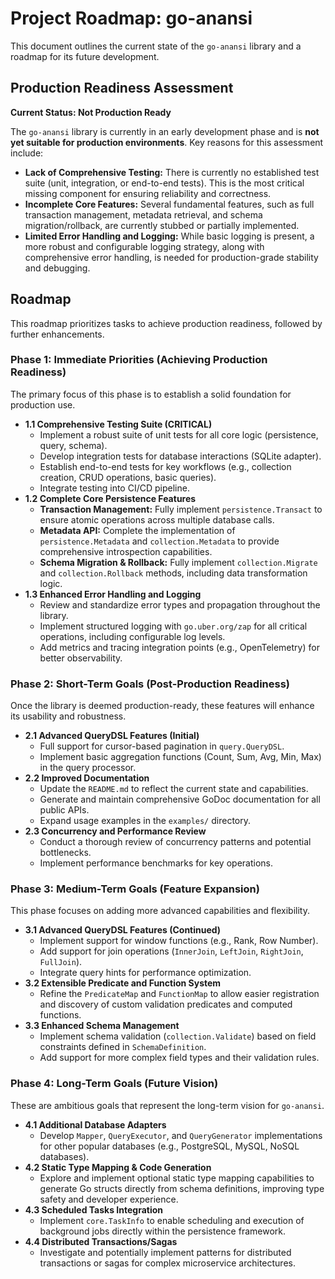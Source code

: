# Project Roadmap: go-anansi

This document outlines the current state of the `go-anansi` library and a roadmap for its future development.

## Production Readiness Assessment

**Current Status: Not Production Ready**

The `go-anansi` library is currently in an early development phase and is **not yet suitable for production environments**. Key reasons for this assessment include:

*   **Lack of Comprehensive Testing:** There is currently no established test suite (unit, integration, or end-to-end tests). This is the most critical missing component for ensuring reliability and correctness.
*   **Incomplete Core Features:** Several fundamental features, such as full transaction management, metadata retrieval, and schema migration/rollback, are currently stubbed or partially implemented.
*   **Limited Error Handling and Logging:** While basic logging is present, a more robust and configurable logging strategy, along with comprehensive error handling, is needed for production-grade stability and debugging.

## Roadmap

This roadmap prioritizes tasks to achieve production readiness, followed by further enhancements.

### Phase 1: Immediate Priorities (Achieving Production Readiness)

The primary focus of this phase is to establish a solid foundation for production use.

*   **1.1 Comprehensive Testing Suite (CRITICAL)**
    *   Implement a robust suite of unit tests for all core logic (persistence, query, schema).
    *   Develop integration tests for database interactions (SQLite adapter).
    *   Establish end-to-end tests for key workflows (e.g., collection creation, CRUD operations, basic queries).
    *   Integrate testing into CI/CD pipeline.
*   **1.2 Complete Core Persistence Features**
    *   **Transaction Management:** Fully implement `persistence.Transact` to ensure atomic operations across multiple database calls.
    *   **Metadata API:** Complete the implementation of `persistence.Metadata` and `collection.Metadata` to provide comprehensive introspection capabilities.
    *   **Schema Migration & Rollback:** Fully implement `collection.Migrate` and `collection.Rollback` methods, including data transformation logic.
*   **1.3 Enhanced Error Handling and Logging**
    *   Review and standardize error types and propagation throughout the library.
    *   Implement structured logging with `go.uber.org/zap` for all critical operations, including configurable log levels.
    *   Add metrics and tracing integration points (e.g., OpenTelemetry) for better observability.

### Phase 2: Short-Term Goals (Post-Production Readiness)

Once the library is deemed production-ready, these features will enhance its usability and robustness.

*   **2.1 Advanced QueryDSL Features (Initial)**
    *   Full support for cursor-based pagination in `query.QueryDSL`.
    *   Implement basic aggregation functions (Count, Sum, Avg, Min, Max) in the query processor.
*   **2.2 Improved Documentation**
    *   Update the `README.md` to reflect the current state and capabilities.
    *   Generate and maintain comprehensive GoDoc documentation for all public APIs.
    *   Expand usage examples in the `examples/` directory.
*   **2.3 Concurrency and Performance Review**
    *   Conduct a thorough review of concurrency patterns and potential bottlenecks.
    *   Implement performance benchmarks for key operations.

### Phase 3: Medium-Term Goals (Feature Expansion)

This phase focuses on adding more advanced capabilities and flexibility.

*   **3.1 Advanced QueryDSL Features (Continued)**
    *   Implement support for window functions (e.g., Rank, Row Number).
    *   Add support for join operations (`InnerJoin`, `LeftJoin`, `RightJoin`, `FullJoin`).
    *   Integrate query hints for performance optimization.
*   **3.2 Extensible Predicate and Function System**
    *   Refine the `PredicateMap` and `FunctionMap` to allow easier registration and discovery of custom validation predicates and computed functions.
*   **3.3 Enhanced Schema Management**
    *   Implement schema validation (`collection.Validate`) based on field constraints defined in `SchemaDefinition`.
    *   Add support for more complex field types and their validation rules.

### Phase 4: Long-Term Goals (Future Vision)

These are ambitious goals that represent the long-term vision for `go-anansi`.

*   **4.1 Additional Database Adapters**
    *   Develop `Mapper`, `QueryExecutor`, and `QueryGenerator` implementations for other popular databases (e.g., PostgreSQL, MySQL, NoSQL databases).
*   **4.2 Static Type Mapping & Code Generation**
    *   Explore and implement optional static type mapping capabilities to generate Go structs directly from schema definitions, improving type safety and developer experience.
*   **4.3 Scheduled Tasks Integration**
    *   Implement `core.TaskInfo` to enable scheduling and execution of background jobs directly within the persistence framework.
*   **4.4 Distributed Transactions/Sagas**
    *   Investigate and potentially implement patterns for distributed transactions or sagas for complex microservice architectures.
